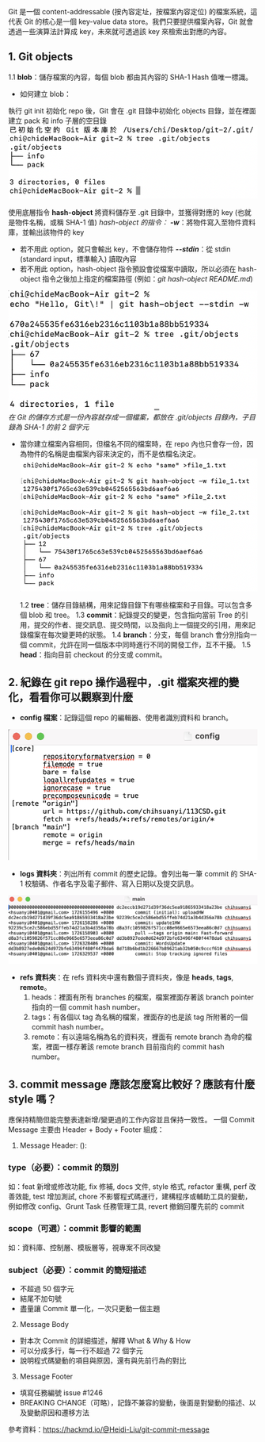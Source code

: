 Git 是一個 content-addressable (按內容定址，按檔案內容定位) 的檔案系統，這代表 Git 的核心是一個 key-value data store。我們只要提供檔案內容，Git 就會透過一些演算法計算成 key，未來就可透過該 key 來檢索出對應的內容。

## 1. Git objects

1.1 **blob**：儲存檔案的內容，每個 blob 都由其內容的 SHA-1 Hash 值唯一標識。

- 如何建立 blob：

執行 git init 初始化 repo 後，Git 會在 .git 目錄中初始化 objects 目錄，並在裡面建立 pack 和 info 子層的空目錄
![image](https://github.com/chihsuanyi/113CSD/blob/main/image/blob1.png)

使用底層指令 **hash-object** 將資料儲存至 .git 目錄中，並獲得對應的 key (也就是物件名稱，或稱 SHA-1 值)
_hash-object 的指令：_
**_-w_**：將物件寫入至物件資料庫，並輸出該物件的 key

- 若不用此 option，就只會輸出 key，不會儲存物件
  **_--stdin_**：從 stdin (standard input，標準輸入) 讀取內容
- 若不用此 option，hash-object 指令預設會從檔案中讀取，所以必須在 hash-object 指令之後加上指定的檔案路徑 (例如：_git hash-object README.md_)

![image](https://github.com/chihsuanyi/113CSD/blob/main/image/blob2.png)
_在 Git 的儲存方式是一份內容就存成一個檔案，都放在 .git/objects 目錄內，子目錄為 SHA-1 的前 2 個字元_

- 當你建立檔案內容相同，但檔名不同的檔案時，在 repo 內也只會存一份，因為物件的名稱是由檔案內容來決定的，而不是依檔名決定。
  ![image](https://github.com/chihsuanyi/113CSD/blob/main/image/blob3.png)

  1.2 **tree**：儲存目錄結構，用來記錄目錄下有哪些檔案和子目錄。可以包含多個 blob 和 tree。
  1.3 **commit**：紀錄提交的變更，包含指向當前 Tree 的引用，提交的作者、提交訊息、提交時間，以及指向上一個提交的引用，用來記錄檔案在每次變更時的狀態。
  1.4 **branch**：分支，每個 branch 會分別指向一個 commit，允許在同一個版本中同時進行不同的開發工作，互不干擾。
  1.5 **head**：指向目前 checkout 的分支或 commit。

## 2. 紀錄在 git repo 操作過程中，.git 檔案夾裡的變化，看看你可以觀察到什麼

- **config 檔案**：記錄這個 repo 的編輯器、使用者識別資料和 branch。

![image](https://github.com/chihsuanyi/113CSD/blob/main/image/config.png)

- **logs 資料夾**：列出所有 commit 的歷史記錄。會列出每一筆 commit 的 SHA-1 校驗碼、作者名字及電子郵件、寫入日期以及提交訊息。

![image](https://github.com/chihsuanyi/113CSD/blob/main/image/logs.png)

- **refs 資料夾**：在 refs 資料夾中還有數個子資料夾，像是 **heads**, **tags**, **remote**。
  1. heads：裡面有所有 branches 的檔案，檔案裡面存著該 branch pointer 指向的一個 commit hash number。
  2. tags：有各個以 tag 為名稱的檔案，裡面存的也是該 tag 所附著的一個 commit hash number。
  3. remote：有以遠端名稱為名的資料夾，裡面有 remote branch 為命的檔案，裡面一樣存著該 remote branch 目前指向的 commit hash number。

## 3. commit message 應該怎麼寫比較好？應該有什麼 style 嗎？

應保持精簡但能完整表達新增/變更過的工作內容並且保持一致性。
一個 Commit Message 主要由 Header + Body + Footer 組成：

1. Message Header: <type>(<scope>): <subject>

### type（必要）：commit 的類別

如：feat 新增或修改功能, fix 修補, docs 文件, style 格式, refactor 重構, perf 改善效能, test 增加測試, chore 不影響程式碼運行，建構程序或輔助工具的變動，例如修改 config、Grunt Task 任務管理工具, revert 撤銷回覆先前的 commit

### scope（可選）：commit 影響的範圍

如：資料庫、控制層、模板層等，視專案不同改變

### subject（必要）：commit 的簡短描述

- 不超過 50 個字元
- 結尾不加句號
- 盡量讓 Commit 單一化，一次只更動一個主題

2. Message Body

- 對本次 Commit 的詳細描述，解釋 What & Why & How
- 可以分成多行，每一行不超過 72 個字元
- 說明程式碼變動的項目與原因，還有與先前行為的對比

3. Message Footer

- 填寫任務編號 issue #1246
- BREAKING CHANGE（可略），記錄不兼容的變動，後面是對變動的描述、以及變動原因和遷移方法

參考資料：https://hackmd.io/@Heidi-Liu/git-commit-message
